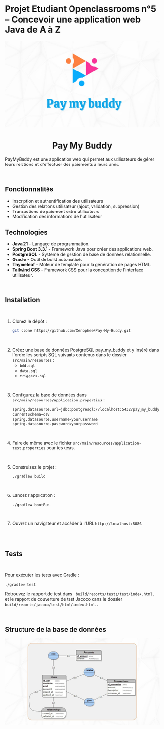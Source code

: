 # Projet Etudiant Openclassrooms n°5 – Concevoir une application web Java de A à Z



<img src="/preview.jpg" alt="Logo de l'application">

<h1 align="center">Pay My Buddy</h1>

PayMyBuddy est une application web qui permet aux utilisateurs de gérer leurs relations et d'effectuer des paiements à leurs amis.

<br>

## Fonctionnalités

- Inscription et authentification des utilisateurs
- Gestion des relations utilisateur (ajout, validation, suppression)
- Transactions de paiement entre utilisateurs
- Modification des informations de l'utilisateur


## Technologies

- **Java 21** - Langage de programmation.
- **Spring Boot 3.3.1** - Framework Java pour créer des applications web.
- **PostgreSQL** - Systeme de gestion de base de données relationnelle.
- **Gradle** - Outil de build automatisé.
- **Thymeleaf** - Moteur de template pour la génération de pages HTML.
- **Tailwind CSS** - Framework CSS pour la conception de l'interface utilisateur.

<br>

## Installation

<br>

1. Clonez le dépôt :
    ```sh
    git clone https://github.com/Xenophee/Pay-My-Buddy.git
    ```

<br>

2. Créez une base de données PostgreSQL pay_my_buddy et y inséré dans l'ordre les scripts SQL suivants contenus dans le dossier `src/main/resources` :
    - `bdd.sql`
    - `data.sql`
    - `triggers.sql`

<br>
   
3. Configurez la base de données dans `src/main/resources/application.properties` :
    ```properties
    spring.datasource.url=jdbc:postgresql://localhost:5432/pay_my_buddy?currentSchema=dev
    spring.datasource.username=yourusername
    spring.datasource.password=yourpassword
    ```

<br>

4. Faire de même avec le fichier `src/main/resources/application-test.properties` pour les tests.

<br>

5. Construisez le projet :
    ```sh
    ./gradlew build
    ```
<br>

6. Lancez l'application :
    ```sh
    ./gradlew bootRun
    ```

<br>

7. Ouvrez un navigateur et accéder à l'URL `http://localhost:8080`.

<br>
<br>

## Tests

<br>

Pour exécuter les tests avec Gradle :
```sh
./gradlew test
```

Retrouvez le rapport de test dans ` build/reports/tests/test/index.html.` et le rapport de couverture de test Jacoco dans le dossier ` build/reports/jacoco/test/html/index.html.`.


<br>

## Structure de la base de données

<img src="/resources/bdd.jpg" alt="Logo de l'application">